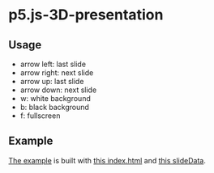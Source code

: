 # p5.js-3D-presentation

## Usage

* arrow left: last slide
* arrow right: next slide
* arrow up: last slide
* arrow down: next slide
* w: white background
* b: black background
* f: fullscreen


## Example

[The example](https://richter.dev/p5-js-3D-presentation/example) is built with [this index.html](https://github.com/richtepa/p5.js-3D-presentation/blob/master/index.html) and [this slideData](https://github.com/richtepa/p5.js-3D-presentation/blob/master/slideData.js).
